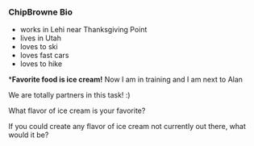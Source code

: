 ### ChipBrowne Bio

- works in Lehi near Thanksgiving Point
- lives in Utah
- loves to ski
- loves fast cars
- loves to hike

***Favorite food is ice cream!**
Now I am in training
and I am next to Alan

We are totally partners in this task! :)

What flavor of ice cream is your favorite?

If you could create any flavor of ice cream not currently out there, what would it be?
